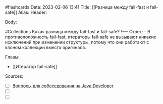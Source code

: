 #flashcards
Data: 2023-02-06 13:41
Title: [[Разница между fail-fast и fail-safe]]
Alias:
Header:




Body:



#Collections 
Какая разница между fail-fast и fail-safe?
!---
Ответ:
	- В противоположность fail-fast, итераторы fail-safe не вызывают никаких исключений при изменении структуры, потому что они работают с клоном коллекции вместо оригинала.
<!--SR:!2023-03-12,1,130-->




Главы:
- [[Итератор fail-safe]]


Sources:
- [ ] [Вопросы для собеседования на Java Developer](https://github.com/enhorse/java-interview/blob/master/README.md#%D0%9E%D0%9E%D0%9F)
- [ ] []()
- [ ] []()
